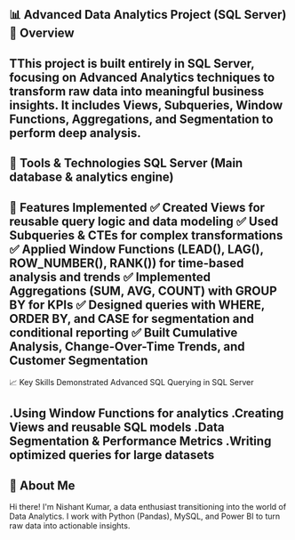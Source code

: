 📊 Advanced Data Analytics Project (SQL Server)
📌 Overview
---
TThis project is built entirely in SQL Server, focusing on Advanced Analytics techniques to transform raw data into meaningful business insights.
It includes Views, Subqueries, Window Functions, Aggregations, and Segmentation to perform deep analysis.
---
🔧 Tools & Technologies
SQL Server (Main database & analytics engine)
---
🚀 Features Implemented
✅ Created Views for reusable query logic and data modeling
✅ Used Subqueries & CTEs for complex transformations
✅ Applied Window Functions (LEAD(), LAG(), ROW_NUMBER(), RANK()) for time-based analysis and trends
✅ Implemented Aggregations (SUM, AVG, COUNT) with GROUP BY for KPIs
✅ Designed queries with WHERE, ORDER BY, and CASE for segmentation and conditional reporting
✅ Built Cumulative Analysis, Change-Over-Time Trends, and Customer Segmentation
---
📈 Key Skills Demonstrated
Advanced SQL Querying in SQL Server

.Using Window Functions for analytics
.Creating Views and reusable SQL models
.Data Segmentation & Performance Metrics
.Writing optimized queries for large datasets
---
🌟 About Me
---
Hi there! I'm Nishant Kumar, a data enthusiast transitioning into the world of Data Analytics. 
I work with Python (Pandas), MySQL, and Power BI to turn raw data into actionable insights.
